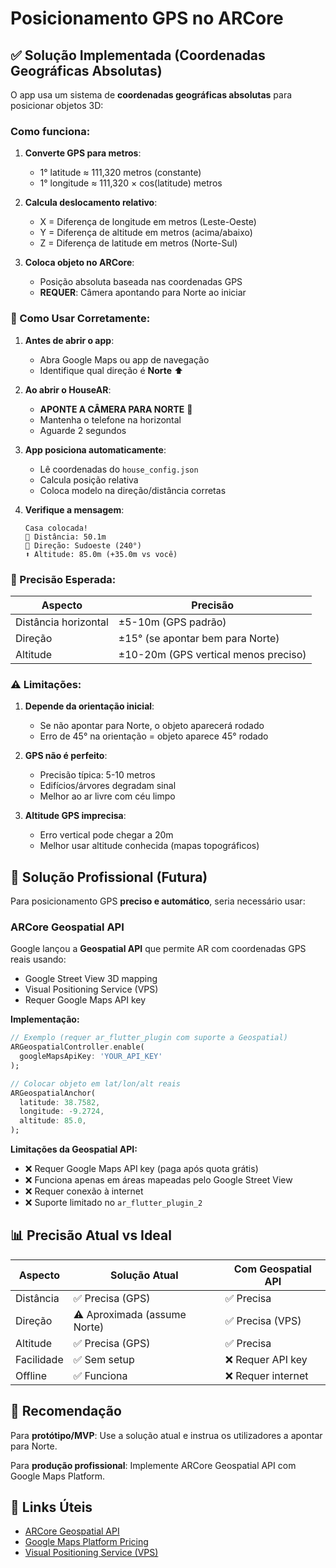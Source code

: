 # Posicionamento GPS no ARCore

## ✅ Solução Implementada (Coordenadas Geográficas Absolutas)

O app usa um sistema de **coordenadas geográficas absolutas** para posicionar objetos 3D:

### Como funciona:

1. **Converte GPS para metros**:
   - 1° latitude ≈ 111,320 metros (constante)
   - 1° longitude ≈ 111,320 × cos(latitude) metros
   
2. **Calcula deslocamento relativo**:
   - X = Diferença de longitude em metros (Leste-Oeste)
   - Y = Diferença de altitude em metros (acima/abaixo)
   - Z = Diferença de latitude em metros (Norte-Sul)

3. **Coloca objeto no ARCore**:
   - Posição absoluta baseada nas coordenadas GPS
   - **REQUER**: Câmera apontando para Norte ao iniciar

### 📱 Como Usar Corretamente:

1. **Antes de abrir o app**:
   - Abra Google Maps ou app de navegação
   - Identifique qual direção é **Norte** ⬆️

2. **Ao abrir o HouseAR**:
   - **APONTE A CÂMERA PARA NORTE** 🧭
   - Mantenha o telefone na horizontal
   - Aguarde 2 segundos

3. **App posiciona automaticamente**:
   - Lê coordenadas do `house_config.json`
   - Calcula posição relativa
   - Coloca modelo na direção/distância corretas

4. **Verifique a mensagem**:
   ```
   Casa colocada!
   📍 Distância: 50.1m
   🧭 Direção: Sudoeste (240°)
   ⬆️ Altitude: 85.0m (+35.0m vs você)
   ```

### 🎯 Precisão Esperada:

| Aspecto | Precisão |
|---------|----------|
| Distância horizontal | ±5-10m (GPS padrão) |
| Direção | ±15° (se apontar bem para Norte) |
| Altitude | ±10-20m (GPS vertical menos preciso) |

### ⚠️ Limitações:

1. **Depende da orientação inicial**:
   - Se não apontar para Norte, o objeto aparecerá rodado
   - Erro de 45° na orientação = objeto aparece 45° rodado

2. **GPS não é perfeito**:
   - Precisão típica: 5-10 metros
   - Edifícios/árvores degradam sinal
   - Melhor ao ar livre com céu limpo

3. **Altitude GPS imprecisa**:
   - Erro vertical pode chegar a 20m
   - Melhor usar altitude conhecida (mapas topográficos)

## 🚀 Solução Profissional (Futura)

Para posicionamento GPS **preciso e automático**, seria necessário usar:

### ARCore Geospatial API

Google lançou a **Geospatial API** que permite AR com coordenadas GPS reais usando:
- Google Street View 3D mapping
- Visual Positioning Service (VPS)
- Requer Google Maps API key

**Implementação:**
```dart
// Exemplo (requer ar_flutter_plugin com suporte a Geospatial)
ARGeospatialController.enable(
  googleMapsApiKey: 'YOUR_API_KEY'
);

// Colocar objeto em lat/lon/alt reais
ARGeospatialAnchor(
  latitude: 38.7582,
  longitude: -9.2724,
  altitude: 85.0,
);
```

**Limitações da Geospatial API:**
- ❌ Requer Google Maps API key (paga após quota grátis)
- ❌ Funciona apenas em áreas mapeadas pelo Google Street View
- ❌ Requer conexão à internet
- ❌ Suporte limitado no `ar_flutter_plugin_2`

## 📊 Precisão Atual vs Ideal

| Aspecto | Solução Atual | Com Geospatial API |
|---------|---------------|---------------------|
| Distância | ✅ Precisa (GPS) | ✅ Precisa |
| Direção | ⚠️ Aproximada (assume Norte) | ✅ Precisa (VPS) |
| Altitude | ✅ Precisa (GPS) | ✅ Precisa |
| Facilidade | ✅ Sem setup | ❌ Requer API key |
| Offline | ✅ Funciona | ❌ Requer internet |

## 🎯 Recomendação

Para **protótipo/MVP**: Use a solução atual e instrua os utilizadores a apontar para Norte.

Para **produção profissional**: Implemente ARCore Geospatial API com Google Maps Platform.

## 🔗 Links Úteis

- [ARCore Geospatial API](https://developers.google.com/ar/develop/geospatial)
- [Google Maps Platform Pricing](https://mapsplatform.google.com/pricing/)
- [Visual Positioning Service (VPS)](https://developers.google.com/ar/develop/geospatial/vps)
